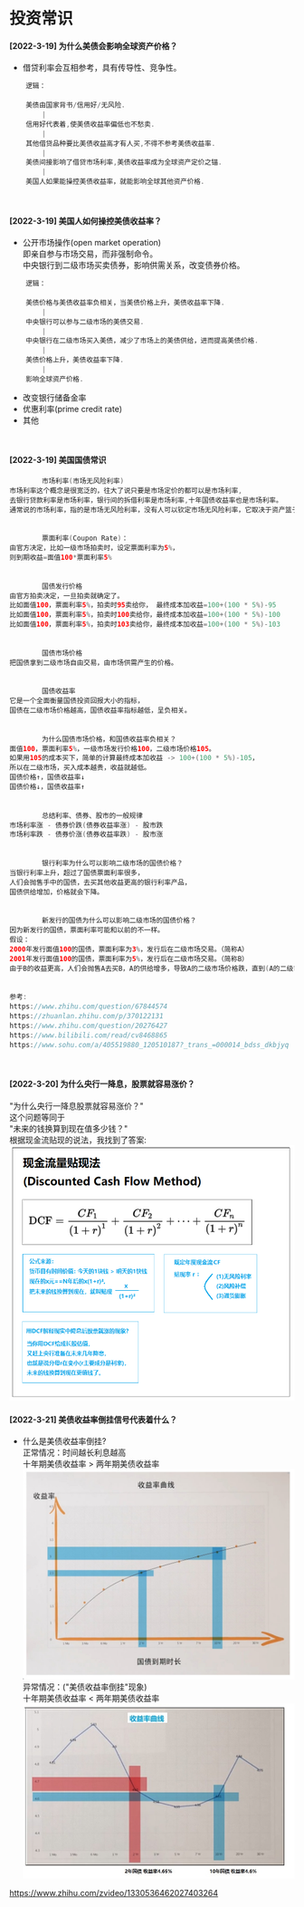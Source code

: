 # 投资常识
#### [2022-3-19] 为什么美债会影响全球资产价格？
- 借贷利率会互相参考，具有传导性、竞争性。
```java
    逻辑：
    
    美债由国家背书/信用好/无风险.
        |
    信用好代表着,使美债收益率偏低也不愁卖.
        |
    其他借贷品种要比美债收益高才有人买,不得不参考美债收益率.
        |
    美债间接影响了借贷市场利率,美债收益率成为全球资产定价之锚.
        |
    美国人如果能操控美债收益率，就能影响全球其他资产价格.
```
<br>

#### [2022-3-19] 美国人如何操控美债收益率？
- 公开市场操作(open market operation)  
即亲自参与市场交易，而非强制命令。  
中央银行到二级市场买卖债券，影响供需关系，改变债券价格。  
```java
    逻辑：
    
    美债价格与美债收益率负相关，当美债价格上升，美债收益率下降.
        |
    中央银行可以参与二级市场的美债交易.
        |
    中央银行在二级市场买入美债，减少了市场上的美债供给，进而提高美债价格.
        |
    美债价格上升，美债收益率下降.
        |
    影响全球资产价格.
```
- 改变银行储备金率
- 优惠利率(prime credit rate)
- 其他
<br>

#### [2022-3-19] 美国国债常识
```java
        市场利率(市场无风险利率)
市场利率这个概念是很宽泛的，往大了说只要是市场定价的都可以是市场利率,
去银行贷款利率是市场利率，银行间的拆借利率是市场利率,十年国债收益率也是市场利率。
通常说的市场利率，指的是市场无风险利率，没有人可以钦定市场无风险利率，它取决于资产篮子和市场。


        票面利率(Coupon Rate)：
由官方决定，比如一级市场拍卖时，设定票面利率为5%，
则到期收益=面值100*票面利率5%


        国债发行价格
由官方拍卖决定，一旦拍卖就确定了。
比如面值100，票面利率5%，拍卖时95卖给你， 最终成本加收益=100+(100 * 5%)-95
比如面值100，票面利率5%，拍卖时100卖给你，最终成本加收益=100+(100 * 5%)-100
比如面值100，票面利率5%，拍卖时103卖给你，最终成本加收益=100+(100 * 5%)-103


        国债市场价格
把国债拿到二级市场自由交易，由市场供需产生的价格。


        国债收益率
它是一个全面衡量国债投资回报大小的指标，  
国债在二级市场价格越高，国债收益率指标越低，呈负相关。


        为什么国债市场价格，和国债收益率负相关？   
面值100，票面利率5%，一级市场发行价格100，二级市场价格105。
如果用105的成本买下，简单的计算最终成本加收益 -> 100+(100 * 5%)-105，
所以在二级市场，买入成本越贵，收益就越低。
国债价格↑，国债收益率↓
国债价格↓，国债收益率↑


        总结利率、债券、股市的一般规律
市场利率涨 - 债券价跌(债券收益率涨) - 股市跌
市场利率跌 - 债券价涨(债券收益率跌) - 股市涨


        银行利率为什么可以影响二级市场的国债价格？
当银行利率上升，超过了国债票面利率很多，
人们会抛售手中的国债，去买其他收益更高的银行利率产品，
国债供给增加，价格就会下降。


        新发行的国债为什么可以影响二级市场的国债价格？
因为新发行的国债，票面利率可能和以前的不一样。
假设：
2000年发行面值100的国债，票面利率为3%，发行后在二级市场交易。（简称A）
2001年发行面值100的国债，票面利率为5%，发行后在二级市场交易。（简称B）
由于B的收益更高，人们会抛售A去买B，A的供给增多，导致A的二级市场价格跌，直到(A的二级市场价格+100*3%) == (100+100*5%)平衡为止


参考:
https://www.zhihu.com/question/67844574
https://zhuanlan.zhihu.com/p/370122131
https://www.zhihu.com/question/20276427
https://www.bilibili.com/read/cv8468865
https://www.sohu.com/a/405519880_120510187?_trans_=000014_bdss_dkbjyq

```
<br>

#### [2022-3-20] 为什么央行一降息，股票就容易涨价？
"为什么央行一降息股票就容易涨价？"  
这个问题等同于  
"未来的钱换算到现在值多少钱？"  
根据现金流贴现的说法，我找到了答案:  
![](data/common/2022-3-20-1.png)
<br>

#### [2022-3-21] 美债收益率倒挂信号代表着什么？
- 什么是美债收益率倒挂?  
正常情况：时间越长利息越高  
十年期美债收益率 > 两年期美债收益率  
![](data/common/2022-3-20-2.jpg)  
异常情况：("美债收益率倒挂"现象)  
十年期美债收益率 < 两年期美债收益率  
![](data/common/2022-3-20-3.jpg)  


https://www.zhihu.com/zvideo/1330536462027403264